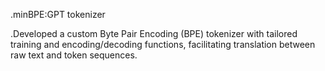 .minBPE:GPT tokenizer

.Developed a custom Byte Pair Encoding (BPE) tokenizer with tailored training and encoding/decoding functions, facilitating translation between raw text and token sequences.
